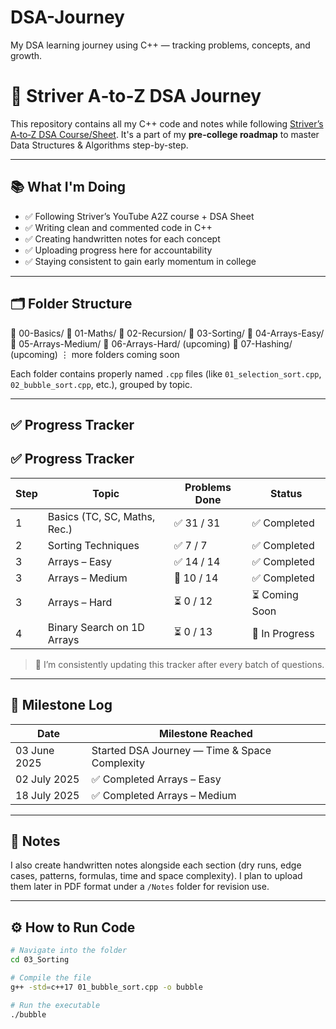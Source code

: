 # DSA-Journey
My DSA learning journey using C++ — tracking problems, concepts, and growth.

# 🚀 Striver A‑to‑Z DSA Journey

This repository contains all my C++ code and notes while following [Striver’s A‑to‑Z DSA Course/Sheet]([https://takeuforward.org/interviews/strivers-dsa-sheet-top-coding-interview-problems/](https://takeuforward.org/strivers-a2z-dsa-course/strivers-a2z-dsa-course-sheet-2/)). It's a part of my **pre-college roadmap** to master Data Structures & Algorithms step-by-step.

---

## 📚 What I'm Doing

- ✅ Following Striver’s YouTube A2Z course + DSA Sheet
- ✅ Writing clean and commented code in C++
- ✅ Creating handwritten notes for each concept
- ✅ Uploading progress here for accountability
- ✅ Staying consistent to gain early momentum in college

---

## 🗂 Folder Structure

📁 00-Basics/
📁 01-Maths/
📁 02-Recursion/
📁 03-Sorting/
📁 04-Arrays-Easy/
📁 05-Arrays-Medium/
📁 06-Arrays-Hard/ (upcoming)
📁 07-Hashing/ (upcoming)
⋮ more folders coming soon


Each folder contains properly named `.cpp` files (like `01_selection_sort.cpp`, `02_bubble_sort.cpp`, etc.), grouped by topic.

---

## ✅ Progress Tracker

## ✅ Progress Tracker

| Step | Topic                         | Problems Done  | Status           |
|------|-------------------------------|----------------|------------------|
| 1    | Basics (TC, SC, Maths, Rec.)  | ✅ 31 / 31     | ✅ Completed    | 
| 2    | Sorting Techniques            | ✅ 7 / 7       | ✅ Completed    |
| 3    | Arrays – Easy                 | ✅ 14 / 14     | ✅ Completed    |
| 3    | Arrays – Medium               | 🔄 10 / 14     | ✅ Completed    |
| 3    | Arrays – Hard                 | ⏳ 0 / 12      | ⏳ Coming Soon  |
| 4    | Binary Search on 1D Arrays    | ⏳ 0 / 13      | 🔄 In Progress  |

> 📌 I’m consistently updating this tracker after every batch of questions.

---

## 📅 Milestone Log

| Date         | Milestone Reached                              |
|--------------|------------------------------------------------|
| 03 June 2025 | Started DSA Journey — Time & Space Complexity  |
| 02 July 2025 | ✅ Completed Arrays – Easy                    |
| 18 July 2025 | ✅ Completed Arrays – Medium                  |

---

## 🧠 Notes

I also create handwritten notes alongside each section (dry runs, edge cases, patterns, formulas, time and space complexity). I plan to upload them later in PDF format under a `/Notes` folder for revision use.

---

## ⚙️ How to Run Code

```bash
# Navigate into the folder
cd 03_Sorting

# Compile the file
g++ -std=c++17 01_bubble_sort.cpp -o bubble

# Run the executable
./bubble
